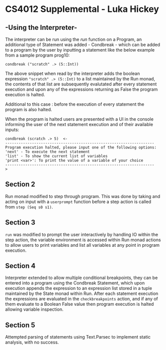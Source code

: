 # CS4012 Supplemental - Luka Hickey

## -Using the Interpreter-
The interpreter can be run using the *run* function on a Program, an additional type of Statement was added - Condbreak - which can be added to a program by the user by inputting a statement like the below example from a sample program prog10: 

`condbreak ("scratch" .> (5::Int))`

The above snippet when read by the interpreter adds the boolean expression `"scratch" .> (5::Int)` to a list maintained by the Run monad, the contents of that list are subsequently evalutated after every statement execution and upon any of the expressions returning as False the program execution is halted.

Additional to this case : before the execution of every statement the program is also halted. 

When the program is halted users are presented with a UI in the console informing the user of the next statement execution and of their available inputs: 
```
condbreak (scratch .> 5)  <-
-------------------------------------------------------------------
Program execution halted, please input one of the following options:
'next' - To execute the next statement
'list' - To show the current list of variables
'print <var>': To print the value of a variable of your choice
-------------------------------------------------------------------
>
```
## Section 2
Run monad modified to step through program. This was done by taking and acting on input with a `userprompt` function before a step action is called from `step (Seq s0 s1)`.
## Section 3
`run` was modified to prompt the user interactively by handling IO within the step action, the variable environment is accessed within Run monad actions to allow users to print variables and list all variables at any point in program execution.
## Section 4
Interpreter extended to allow multiple conditional breakpoints, they can be entered into a program using the Condbreak Statement, which upon execution appends the expression to an expression list stored in a tuple maintained by the State monad within Run. After each statement execution the expressions are evaluated in the `checkbreakpoints` action, and if any of them evaluate to a Boolean False value then program execution is halted allowing variable inspection.
## Section 5
Attempted parsing of statements using Text.Parsec to implement static analysis, with no success.

